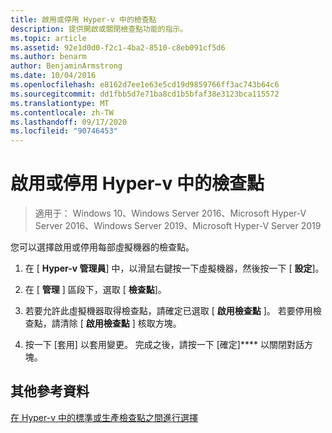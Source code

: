 ```yaml
---
title: 啟用或停用 Hyper-v 中的檢查點
description: 提供開啟或關閉檢查點功能的指示。
ms.topic: article
ms.assetid: 92e1d0d0-f2c1-4ba2-8510-c8eb091cf5d6
ms.author: benarm
author: BenjaminArmstrong
ms.date: 10/04/2016
ms.openlocfilehash: e8162d7ee1e63e5cd19d9859766ff3ac743b64c6
ms.sourcegitcommit: dd1fbb5d7e71ba8cd1b5bfaf38e3123bca115572
ms.translationtype: MT
ms.contentlocale: zh-TW
ms.lasthandoff: 09/17/2020
ms.locfileid: "90746453"
---
```

# <a name="enable-or-disable-checkpoints-in-hyper-v"></a>啟用或停用 Hyper-v 中的檢查點

>適用于： Windows 10、Windows Server 2016、Microsoft Hyper-V Server 2016、Windows Server 2019、Microsoft Hyper-V Server 2019

您可以選擇啟用或停用每部虛擬機器的檢查點。

1.  在 [ **Hyper-v 管理員**] 中，以滑鼠右鍵按一下虛擬機器，然後按一下 [ **設定**]。

2.  在 [ **管理** ] 區段下，選取 [ **檢查點**]。

3.  若要允許此虛擬機器取得檢查點，請確定已選取 [ **啟用檢查點** ]。 若要停用檢查點，請清除 [ **啟用檢查點** ] 核取方塊。

4.  按一下 [套用] 以套用變更。 完成之後，請按一下 [確定]**** 以關閉對話方塊。

## <a name="additional-references"></a>其他參考資料

[在 Hyper-v 中的標準或生產檢查點之間進行選擇](Choose-between-standard-or-production-checkpoints-in-Hyper-V.md)


